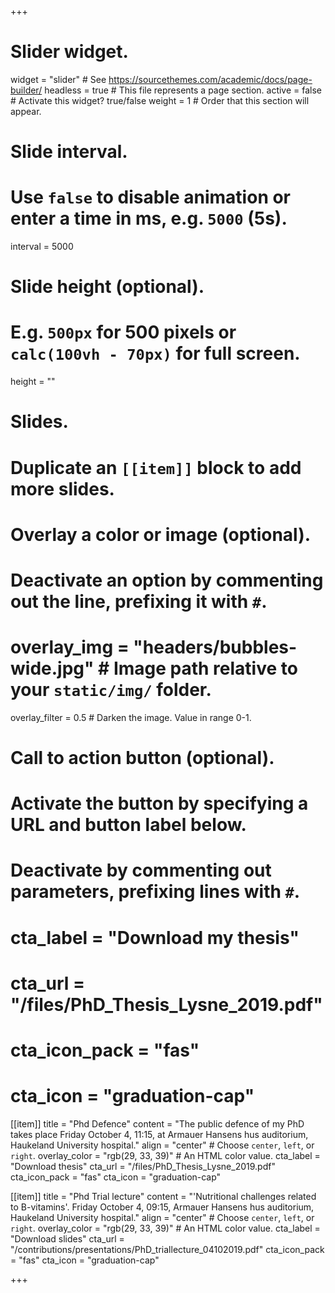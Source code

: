 +++
# Slider widget.
widget = "slider"  # See https://sourcethemes.com/academic/docs/page-builder/
headless = true  # This file represents a page section.
active = false # Activate this widget? true/false
weight = 1 # Order that this section will appear.

# Slide interval.
# Use `false` to disable animation or enter a time in ms, e.g. `5000` (5s).
interval = 5000

# Slide height (optional).
# E.g. `500px` for 500 pixels or `calc(100vh - 70px)` for full screen.
height = ""

# Slides.
# Duplicate an `[[item]]` block to add more slides.

  # Overlay a color or image (optional).
  #   Deactivate an option by commenting out the line, prefixing it with `#`.
  # overlay_img = "headers/bubbles-wide.jpg"  # Image path relative to your `static/img/` folder.
  overlay_filter = 0.5  # Darken the image. Value in range 0-1.

  # Call to action button (optional).
  #   Activate the button by specifying a URL and button label below.
  #   Deactivate by commenting out parameters, prefixing lines with `#`.
  # cta_label = "Download my thesis"
  # cta_url = "/files/PhD_Thesis_Lysne_2019.pdf"
  # cta_icon_pack = "fas"
  # cta_icon = "graduation-cap"

[[item]]
  title = "Phd Defence"
  content = "The public defence of my PhD takes place Friday October 4, 11:15, at Armauer Hansens hus auditorium, Haukeland University hospital."
  align = "center"  # Choose `center`, `left`, or `right`.
  overlay_color = "rgb(29, 33, 39)"  # An HTML color value.
  cta_label = "Download thesis"
  cta_url = "/files/PhD_Thesis_Lysne_2019.pdf"
  cta_icon_pack = "fas"
  cta_icon = "graduation-cap"
  
[[item]]
  title = "Phd Trial lecture"
  content = "'Nutritional challenges related to B-vitamins'. Friday October 4, 09:15, Armauer Hansens hus auditorium, Haukeland University hospital."
  align = "center"  # Choose `center`, `left`, or `right`.
  overlay_color = "rgb(29, 33, 39)"  # An HTML color value.
  cta_label = "Download slides"
  cta_url = "/contributions/presentations/PhD_triallecture_04102019.pdf"
  cta_icon_pack = "fas"
  cta_icon = "graduation-cap"

+++
